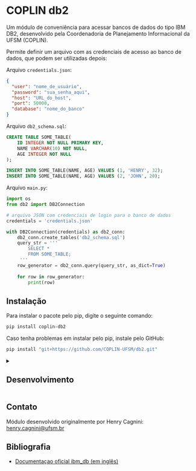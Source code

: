 # COPLIN db2

Um módulo de conveniência para acessar bancos de dados do tipo IBM DB2, desenvolvido pela Coordenadoria de Planejamento
Informacional da UFSM (COPLIN).

Permite definir um arquivo com as credenciais de acesso ao banco de dados, que podem ser utilizadas depois:

Arquivo `credentials.json`:

```json
{
  "user": "nome_de_usuário",
  "password": "sua_senha_aqui",
  "host": "URL_do_host",
  "port": 50000,
  "database": "nome_do_banco"
}
```

Arquivo `db2_schema.sql`:

```sql
CREATE TABLE SOME_TABLE(
    ID INTEGER NOT NULL PRIMARY KEY,
    NAME VARCHAR(10) NOT NULL,
    AGE INTEGER NOT NULL
);

INSERT INTO SOME_TABLE(NAME, AGE) VALUES (1, 'HENRY', 32);
INSERT INTO SOME_TABLE(NAME, AGE) VALUES (2, 'JOHN', 20);

```

Arquivo `main.py`:

```python
import os
from db2 import DB2Connection

# arquivo JSON com credenciais de login para o banco de dados
credentials = 'credentials.json'

with DB2Connection(credentials) as db2_conn:
    db2_conn.create_tables('db2_schema.sql')
    query_str = '''
        SELECT * 
        FROM SOME_TABLE;
     ''' 
    row_generator = db2_conn.query(query_str, as_dict=True)
    
    for row in row_generator:
        print(row)
```

## Instalação

Para instalar o pacote pelo pip, digite o seguinte comando:

```bash
pip install coplin-db2
```

Caso tenha problemas em instalar pelo pip, instale pelo GitHub:

```bash
pip install "git+https://github.com/COPLIN-UFSM/db2.git"
```

<details>
<summary><h2>Desenvolvimento</h2></summary>

Este passo-a-passo refere-se às instruções para **desenvolvimento** do pacote. Se você deseja apenas usá-lo, siga para
a seção [Instalação](#instalação).

1. Instale as bibliotecas necessárias:

   ```bash
   conda create --name db2 python==3.11.* pip --yes
   pip install coplin-db2
   conda install --file requirements.txt --yes
   ```

2. Construa o pacote:

   ```bash
   python -m build 
   ```

3. Para publicá-lo no PyPi, use o twine:

   ```bash
   twine upload dist/*
   ```

   **NOTA:** Será preciso definir um arquivo `.pypirc` no seu diretório HOME:

   ```text
   [distutils]
   index-servers =
      pypi
      pypitest
         
   [pypi]
      repository =  https://upload.pypi.org/legacy/
      username = __token__
      password = <token gerado no link https://pypi.org/manage/account/token/>
         
   [pypitest]
      repository = https://test.pypi.org/legacy/
      username = __token__
      password = <token gerado no link https://pypi.org/manage/account/token/>
   ```

4. Para publicar usando o GitHub Actions, siga [este tutorial](https://packaging.python.org/en/latest/guides/publishing-package-distribution-releases-using-github-actions-ci-cd-workflows/)

</details>

## Contato

Módulo desenvolvido originalmente por Henry Cagnini: [henry.cagnini@ufsm.br]()

## Bibliografia

* [Documentaçao oficial ibm_db (em inglês)](https://www.ibm.com/docs/en/db2/11.5?topic=db-connecting-database-server)
